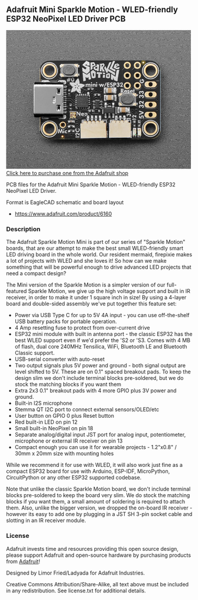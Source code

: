 ## Adafruit Mini Sparkle Motion - WLED-friendly ESP32 NeoPixel LED Driver PCB

<a href="http://www.adafruit.com/products/6160"><img src="assets/6160.jpg?raw=true" width="500px"><br/>
Click here to purchase one from the Adafruit shop</a>

PCB files for the Adafruit Mini Sparkle Motion - WLED-friendly ESP32 NeoPixel LED Driver. 

Format is EagleCAD schematic and board layout
* https://www.adafruit.com/product/6160

### Description

The Adafruit Sparkle Motion Mini is part of our series of "Sparkle Motion" boards, that are our attempt to make the best small WLED-friendly smart LED driving board in the whole world. Our resident mermaid, firepixie makes a lot of projects with WLED and she loves it! So how can we make something that will be powerful enough to drive advanced LED projects that need a compact design?

The Mini version of the Sparkle Motion is a simpler version of our full-featured Sparkle Motion, we give up the high voltage support and built in IR receiver, in order to make it under 1 square inch in size! By using a 4-layer board and double-sided assembly we've put together this feature set:

* Power via USB Type C for up to 5V 4A input - you can use off-the-shelf USB battery packs for portable operation.
* 4 Amp resetting fuse to protect from over-current drive
* ESP32 mini module with built in antenna port - the classic ESP32 has the best WLED support even if we'd prefer the 'S2 or 'S3. Comes with 4 MB of flash, dual core 240MHz Tensilica, WiFi, Bluetooth LE and Bluetooth Classic support.
* USB-serial converter with auto-reset
* Two output signals plus 5V power and ground - both signal output are level shifted to 5V. These are on 0.1" spaced breakout pads. To keep the design slim we don't include terminal blocks pre-soldered, but we do stock the matching blocks if you want them
* Extra 2x3 0.1" breakout pads with 4 more GPIO plus 3V power and ground.
* Built-in I2S microphone
* Stemma QT I2C port to connect external sensors/OLED/etc
* User button on GPIO 0 plus Reset button
* Red built-in LED on pin 12
* Small built-in NeoPixel on pin 18 
* Separate analog/digital input JST port for analog input, potentiometer, microphone or external IR receiver on pin 13
* Compact enough you can use it for wearable projects - 1.2"x0.8" / 30mm x 20mm size with mounting holes

While we recommend it for use with WLED, it will also work just fine as a compact ESP32 board for use with Arduino, ESP-IDF, MicroPython, CircuitPython or any other ESP32 supported codebase. 

Note that unlike the classic Sparkle Motion board, we don't include terminal blocks pre-soldered to keep the board very slim. We do stock the matching blocks if you want them, a small amount of soldering is required to attach them. Also, unlike the bigger version, we dropped the on-board IR receiver - however its easy to add one by plugging in a JST SH 3-pin socket cable and slotting in an IR receiver module.

### License

Adafruit invests time and resources providing this open source design, please support Adafruit and open-source hardware by purchasing products from [Adafruit](https://www.adafruit.com)!

Designed by Limor Fried/Ladyada for Adafruit Industries.

Creative Commons Attribution/Share-Alike, all text above must be included in any redistribution. 
See license.txt for additional details.
